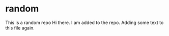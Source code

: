 # random
This is a random repo
Hi there. I am added to the repo.
Adding some text to this file again.
